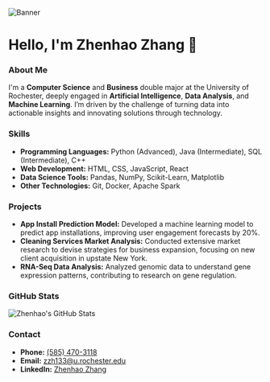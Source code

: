 ![Banner](URL-to-banner-image)
# Hello, I'm Zhenhao Zhang 👋

### About Me
I'm a **Computer Science** and **Business** double major at the University of Rochester, deeply engaged in **Artificial Intelligence**, **Data Analysis**, and **Machine Learning**. I’m driven by the challenge of turning data into actionable insights and innovating solutions through technology.

### Skills
- **Programming Languages:** Python (Advanced), Java (Intermediate), SQL (Intermediate), C++
- **Web Development:** HTML, CSS, JavaScript, React
- **Data Science Tools:** Pandas, NumPy, Scikit-Learn, Matplotlib
- **Other Technologies:** Git, Docker, Apache Spark

### Projects
- **App Install Prediction Model:** Developed a machine learning model to predict app installations, improving user engagement forecasts by 20%.
- **Cleaning Services Market Analysis:** Conducted extensive market research to devise strategies for business expansion, focusing on new client acquisition in upstate New York.
- **RNA-Seq Data Analysis:** Analyzed genomic data to understand gene expression patterns, contributing to research on gene regulation.

### GitHub Stats
![Zhenhao's GitHub Stats](https://github-readme-stats.vercel.app/api?username=X0X0X00&show_icons=true&theme=radical)

### Contact
- **Phone:** [(585) 470-3118](tel:585-470-3118)
- **Email:** [zzh133@u.rochester.edu](mailto:zzh133@u.rochester.edu)
- **LinkedIn:** [Zhenhao Zhang](https://www.linkedin.com/in/zhenhao-zhang-8aa437327)

